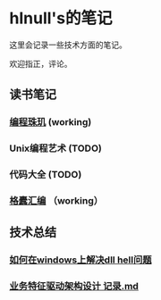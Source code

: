 # hlnull's的笔记

这里会记录一些技术方面的笔记。

欢迎指正，评论。

## 读书笔记
### [编程珠玑](https://github.com/hlnull/notebook/blob/master/%E7%BC%96%E7%A8%8B%E7%8F%A0%E7%8E%91%E8%AF%BB%E4%B9%A6%E7%AC%94%E8%AE%B0.md) (working)
### Unix编程艺术 (TODO)
### 代码大全 (TODO)
### [格蠹汇编](https://github.com/hlnull/notebook/blob/master/%E6%A0%BC%E8%A0%B9%E6%B1%87%E7%BC%96.md) （working）

## 技术总结
### [如何在windows上解决dll hell问题](https://github.com/hlnull/notebook/blob/master/%E5%A6%82%E4%BD%95%E8%A7%A3%E5%86%B3dll%20hell%E9%97%AE%E9%A2%98.md)
### [业务特征驱动架构设计 记录.md](https://github.com/hlnull/notebook/blob/master/%E4%B8%9A%E5%8A%A1%E7%89%B9%E5%BE%81%E9%A9%B1%E5%8A%A8%E6%9E%B6%E6%9E%84%E8%AE%BE%E8%AE%A1%20%E8%AE%B0%E5%BD%95.md)
